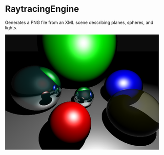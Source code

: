 # RaytracingEngine

Generates a PNG file from an XML scene describing planes, spheres, and lights.

![Example of a generated image](ComplexScene.xml.png)
